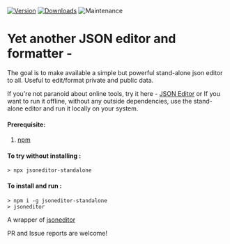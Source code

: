 
[![Version](https://img.shields.io/npm/v/jsoneditor-standalone.svg)](https://www.npmjs.com/package/jsoneditor-standalone)
[![Downloads](https://img.shields.io/npm/dm/jsoneditor-standalone.svg)](https://www.npmjs.com/package/jsoneditor-standalone)
![Maintenance](https://img.shields.io/maintenance/yes/2019.svg)

# Yet another JSON editor and formatter -

The goal is to make available a simple but powerful stand-alone json editor to all. Useful to edit/format private and public data.

If you're not paranoid about online tools, try it here - [JSON Editor](https://mishra-ankit.github.io/jsoneditor-standalone/index.html)
or
If you want to run it offline, without any outside dependencies, use the stand-alone editor and run it locally on your system.

#### Prerequisite:
1. [npm](https://www.npmjs.com/get-npm)

#### To try without installing :
```
> npx jsoneditor-standalone
```
#### To install and run :

```
> npm i -g jsoneditor-standalone
> jsoneditor
```

A wrapper of [jsoneditor](https://github.com/josdejong/jsoneditor)


PR and Issue reports are welcome!

